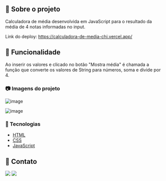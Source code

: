 ## :star2: Sobre o projeto

Calculadora de média desenvolvida em JavaScript para o resultado da média de 4 notas informadas no input.

Link do deploy: https://calculadora-de-media-chi.vercel.app/


## :eyes: Funcionalidade

Ao inserir os valores e clicado no botão "Mostra média" é chamada a função que converte os valores de String para números, soma e divide por 4.

### :camera: Imagens do projeto

![image](https://user-images.githubusercontent.com/101264784/186904240-0d2e4563-cfcd-497a-be84-f5c27960ff5f.png)

![image](https://user-images.githubusercontent.com/101264784/186904336-45f332d0-2486-4a1d-b7cf-22daab7a5f8c.png)

### :space_invader: Tecnologias

<ul>
    <li><a href="https://developer.mozilla.org/pt-BR/docs/Web/HTML">HTML</a></li>
    <li><a href="https://developer.mozilla.org/pt-BR/docs/Web/CSS">CSS</a></li>
    <li><a href="https://developer.mozilla.org/pt-BR/docs/Web/JavaScript">JavaScript</a></li>
</ul>   

## :handshake: Contato

<a href="https://www.linkedin.com/in/rodrigo-dev/" target="_blank">
<img src="https://img.shields.io/badge/LinkedIn-0077B5?style=for-the-badge&logo=linkedin&logoColor=white"></a>      
<a href = "mailto:digo.s.oliv@gmail.com@gmail.com"><img src="https://img.shields.io/badge/-Gmail-%23333?style=for-the-badge&logo=gmail&logoColor=white" target="_blank"></a>

